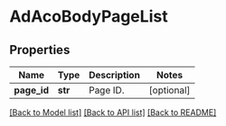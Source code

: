 # AdAcoBodyPageList

## Properties
Name | Type | Description | Notes
------------ | ------------- | ------------- | -------------
**page_id** | **str** | Page ID. | [optional] 

[[Back to Model list]](../README.md#documentation-for-models) [[Back to API list]](../README.md#documentation-for-api-endpoints) [[Back to README]](../README.md)

